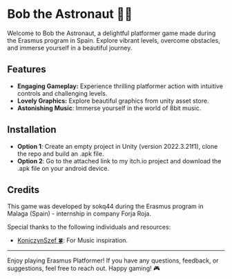 # Bob the Astronaut 👨‍🚀

Welcome to Bob the Astronaut, a delightful platformer game made during the Erasmus program in Spain. Explore vibrant levels, overcome obstacles, and immerse yourself in a beautiful journey.

## Features 

- **Engaging Gameplay:** Experience thrilling platformer action with intuitive controls and challenging levels.
- **Lovely Graphics:** Explore beautiful graphics from unity asset store.
- **Astonishing Music**: Immerse yourself in the world of 8bit music. 

## Installation
- **Option 1**: Create an empty project in Unity (version 2022.3.21f1), clone the repo and build an .apk file.
- **Option 2**: Go to the attached link to my itch.io project and download the .apk file on your android device.

## Credits

This game was developed by sokq44 during the Erasmus program in Malaga (Spain) - internship in company Forja Roja.

Special thanks to the following individuals and resources:

- [KoniczynSzef 🍀](https://github.com/KoniczynSzef): For Music inspiration.

---

Enjoy playing Erasmus Platformer! If you have any questions, feedback, or suggestions, feel free to reach out. Happy gaming! 🎮
